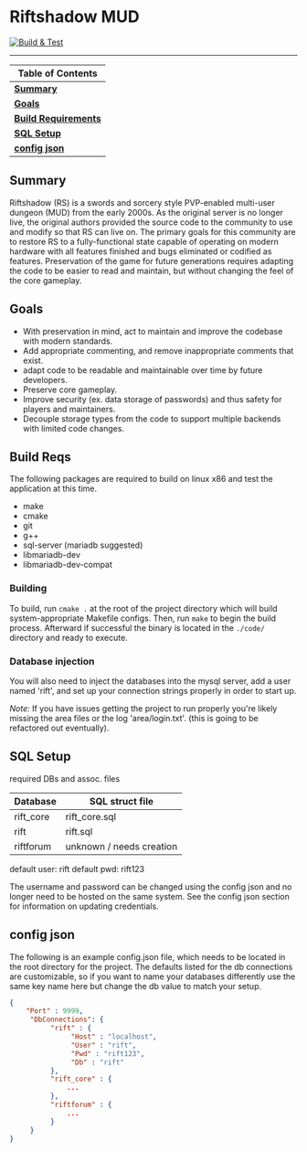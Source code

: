 # Riftshadow MUD

[![Build & Test](https://github.com/rezalas/riftshadow/actions/workflows/cmake.yml/badge.svg)](https://github.com/rezalas/riftshadow/actions/workflows/cmake.yml)

---

| Table of Contents |
| ------------------ |
|**[Summary](#summary)**|
|**[Goals](#goals)**|
|**[Build Requirements](#build-requirements)**|
|**[SQL Setup](#sql-setup)**|
|**[config json](#config-json)**|

## Summary

Riftshadow (RS) is a swords and sorcery style PVP-enabled multi-user dungeon (MUD) from the early 2000s. As the original server is no longer live, the original authors provided the source code to the community to use and modify so that RS can live on. The primary goals for this community are to restore RS to a fully-functional state capable of operating on modern hardware with all features finished and bugs eliminated or codified as features. Preservation of the game for future generations requires  adapting the code to be easier to read and maintain, but without changing the feel of the core gameplay.

## Goals

* With preservation in mind, act to maintain and improve the codebase with modern standards.
* Add appropriate commenting, and remove inappropriate comments that exist.
* adapt code to be readable and maintainable over time by future developers.
* Preserve core gameplay.
* Improve security (ex. data storage of passwords) and thus safety for players and maintainers.
* Decouple storage types from the code to support multiple backends with limited code changes.

## Build Reqs

The following packages are required to build on linux x86 and test the application at this time.

* make
* cmake
* git
* g++
* sql-server (mariadb suggested)
* libmariadb-dev
* libmariadb-dev-compat

### Building

To build, run `cmake .` at the root of the project directory which will build system-appropriate Makefile configs. Then, run `make` to begin the build process. Afterward if successful the binary is located in the `./code/` directory and ready to execute.

### Database injection

You will also need to inject the databases into the mysql server, add a user named 'rift', and set up your connection strings properly in order to start up. 

*Note:* If you have issues getting the project to run properly you're likely missing the area files or the log 'area/login.txt'. (this is going to be refactored out eventually).

## SQL Setup

required DBs and assoc. files

| Database  | SQL struct file |
|-----------|-----------------|
|  rift_core | rift_core.sql|
|  rift | rift.sql |
|  riftforum | unknown / needs creation |

default user: rift
default pwd: rift123

The username and password can be changed using the config json and no longer need to be hosted on the same system. See the config json section for information on updating credentials.

## config json

The following is an example config.json file, which needs to be located in the root directory for the project. The defaults listed for the db connections are customizable, so if you want to name your databases differently use the same key name here but change the db value to match your setup.

```json
{
    "Port" : 9999,
     "DbConnections": {
          "rift" : {
               "Host" : "localhost",
               "User" : "rift",
               "Pwd" : "rift123",
               "Db" : "rift"
          },
          "rift_core" : {
              ...
          },
          "riftforum" : {
              ...
          }
     }
}
```
